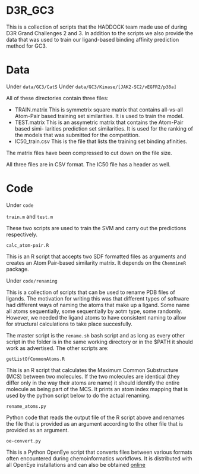 # D3R_GC3

This is a collection of scripts that the HADDOCK team made use
of during D3R Grand Challenges 2 and 3. In addition to the scripts
we also provide the data that was used to train our ligand-based
binding affinity prediction method for GC3.

# Data

Under `data/GC3/CatS`
Under `data/GC3/Kinase/[JAK2-SC2/vEGFR2/p38a]`

All of these directories contain three files:

+ TRAIN.matrix This is symmetrix square matrix that contains all-vs-all Atom-Pair
based training set similarities. It is used to train the model.
+ TEST.matrix This is an assymetric matrix that contains the Atom-Pair based simi-
larities prediction set similarities. It is used for the ranking of the models that
was submitted for the competition.
+ IC50_train.csv This is the file that lists the training set binding afinities.

The matrix files have been compressed to cut down on the file size.

All three files are in CSV format. The IC50 file has a header as well.

# Code

Under `code`

`train.m` and `test.m`

These two scripts are used to train the SVM and carry out the predictions respectively.

`calc_atom-pair.R`

This is an R script that accepts two SDF formatted files as arguments and creates
an Atom Pair-based similarity matrix. It depends on the `ChemmineR` package.

Under `code/renaming`

This is a collection of scripts that can be used to rename PDB files of ligands.
The motivation for writing this was that different types of software had different
ways of naming the atoms that make up a ligand. Some name all atoms sequentially,
some sequentially by aotm type, some randomly. However, we needed the ligand atoms
to have consistent naming to allow for structural calculations to take place
succesfully.

The master script is the `rename.sh` bash script and as long as every other script
in the folder is in the same working directory or in the $PATH it should work as
advertised. The other scripts are:

`getListOfCommonAtoms.R`

This is an R script that calculates the Maximum Common Substructure (MCS) between
two molecules. If the two molecules are identical (they differ only in the way their
atoms are name) it should identify the entire molecule as being part of the MCS. It
prints an atom index mapping that is used by the python script below to do the actual
renaming.

`rename_atoms.py`

Python code that reads the output file of the R script above and renames the file
that is provided as an argument according to the other file that is provided as an
argument.

`oe-convert.py`

This is a Python OpenEye script that converts files between various formats often
encountered during chemoinformatics workflows. It is distributed with all OpenEye
installations and can also be obtained
[online](https://docs.eyesopen.com/toolkits/python/oechemtk/molreadwrite.html#readwritecompressedfiles.py)
